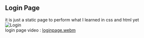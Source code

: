 ## Login Page
it is just a static page to perform what I learned in css and html yet <br />
![Login](https://github.com/hazemabolila123/login_page/assets/73200097/88c4edab-e042-4199-94b3-8779b06a3965)
<br />
login page video : [loginpage.webm](https://github.com/hazemabolila123/login_page/assets/73200097/3a604f5a-f4bd-453c-a9fd-d88ff7dbcfe9)
